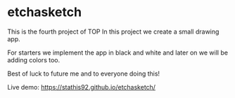 # etchasketch
This is the fourth project of TOP
In this project we create a small drawing app.

For starters we implement the app in black and white
and later on we will be adding colors too.

Best of luck to future me and to everyone doing this!

Live demo:
https://stathis92.github.io/etchasketch/